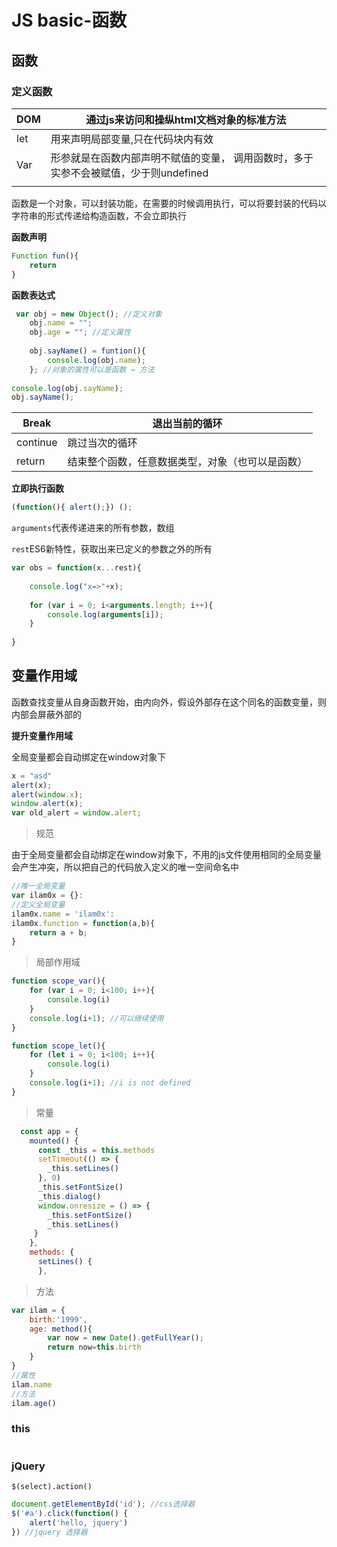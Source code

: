 # JS basic-函数

## 函数

### 定义函数

| DOM  | 通过js来访问和操纵html文档对象的标准方法                     |
| :--- | ------------------------------------------------------------ |
| let  | 用来声明局部变量,只在代码块内有效                            |
| Var  | 形参就是在函数内部声明不赋值的变量，  调用函数时，多于实参不会被赋值，少于则undefined |
|      |                                                              |

函数是一个对象，可以封装功能，在需要的时候调用执行，可以将要封装的代码以字符串的形式传递给构造函数，不会立即执行

**函数声明**

```js
Function fun(){
    return
}
```

**函数表达式**

```js
 var obj = new Object(); //定义对象
	obj.name = "";
	obj.age = ""; //定义属性
	
	obj.sayName() = funtion(){
		console.log(obj.name);
	}; //对象的属性可以是函数 → 方法
	
console.log(obj.sayName);
obj.sayName();
```

 

| Break    | 退出当前的循环                                   |
| -------- | ------------------------------------------------ |
| continue | 跳过当次的循环                                   |
| return   | 结束整个函数，任意数据类型，对象（也可以是函数） |

 

**立即执行函数**

```javascript
(function(){ alert();}) ();
```

 `arguments`代表传递进来的所有参数，数组

`rest`ES6新特性，获取出来已定义的参数之外的所有

```javascript
var obs = function(x...rest){
    
    console.log("x=>"+x);
    
    for (var i = 0; i<arguments.length; i++){
        console.log(arguments[i]);
    }
    
}
```

## 变量作用域

函数查找变量从自身函数开始，由内向外，假设外部存在这个同名的函数变量，则内部会屏蔽外部的

**提升变量作用域**

全局变量都会自动绑定在window对象下

```javascript
x = "asd"
alert(x);
alert(window.x);
window.alert(x);
var old_alert = window.alert;
```

> 规范

由于全局变量都会自动绑定在window对象下，不用的js文件使用相同的全局变量会产生冲突，所以把自己的代码放入定义的唯一空间命名中

```javascript
//唯一全局变量
var ilam0x = {}:
//定义全局变量
ilam0x.name = 'ilam0x':
ilam0x.function = function(a,b){
    return a + b;
}
```

> 局部作用域

```javascript
function scope_var(){
    for (var i = 0; i<100; i++){
        console.log(i)
    }
    console.log(i+1); //可以继续使用
}

function scope_let(){
    for (let i = 0; i<100; i++){
        console.log(i)
    }
    console.log(i+1); //i is not defined
}
```

> 常量

```javascript
  const app = {
    mounted() {
      const _this = this.methods
      setTimeout(() => {
        _this.setLines()
      }, 0) 
      _this.setFontSize()
      _this.dialog()
      window.onresize = () => {
        _this.setFontSize()
        _this.setLines()
     }
    },
    methods: {
      setLines() {
      },
```

> 方法

```javascript
var ilam = {
    birth:'1999',
    age: method(){
    	var now = new Date().getFullYear();
        return now=this.birth
    }
}
//属性
ilam.name
//方法
ilam.age()
```

### this

```javascript
```

### jQuery

`$(select).action()`

```javascript
document.getElementById('id'); //css选择器
$('#a').click(function() {
	alert('hello, jquery')
}) //jquery 选择器
```

